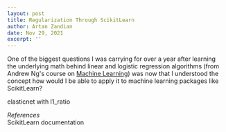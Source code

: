 ```yaml
---
layout: post
title: Regularization Through ScikitLearn
author: Artan Zandian
date: Nov 29, 2021
excerpt: ''
---
```


One of the biggest questions I was carrying for over a year after learning the underlying math behind linear and logistic regression algorithms (from Andrew Ng's course on [Machine Learning](https://www.coursera.org/learn/machine-learning)) was now that I understood the concept how would I be able to apply it to machine learning packages like ScikitLearn?  

elasticnet with l1_ratio


*References*  
ScikitLearn documentation

